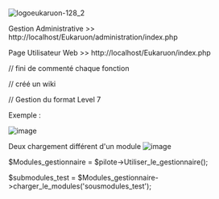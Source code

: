 #
![logoeukaruon-128_2](https://user-images.githubusercontent.com/9467611/152698385-2b5f557c-7ec0-4e2b-8325-5b7197a694cb.png)



Gestion Administrative >> http://localhost/Eukaruon/administration/index.php

Page Utilisateur Web >> http://localhost/Eukaruon/index.php

// fini de commenté chaque fonction 

// créé un wiki

// Gestion du format Level 7

Exemple :

![image](https://user-images.githubusercontent.com/9467611/136052482-6a6b2ac4-190b-4c44-92f1-2302d95eadf7.png)

Deux chargement différent d'un module
![image](https://user-images.githubusercontent.com/9467611/136200909-0873663f-9936-47d9-ad3c-9f38e2531c28.png)

$Modules_gestionnaire = $pilote->Utiliser_le_gestionnaire();

$submodules_test = $Modules_gestionnaire->charger_le_modules('sousmodules_test');


